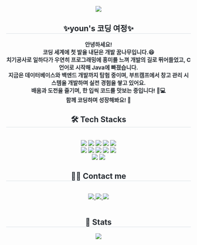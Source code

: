 <div align="center">
    <img src="https://capsule-render.vercel.app/api?type=wave&color=fff0fc&height=180&text=Hey,%20Code!%20Let%20Me%20Take%20a%20Bite&animation=blinking&fontColor=555555&fontSize=40" />
</div>

<div align="center"> 
    <h2 style="border-bottom: 1px solid #d8dee4; color: #1f2429;"> ✨youn's 코딩 여정✨ </h2>  
    <div style="font-weight: 700; font-size: 15px; text-align: center; color: #282d33;"> 
        안녕하세요!<br>
        코딩 세계에 첫 발을 내딛은 개발 꿈나무입니다.😆<br>
        치기공사로 일하다가 우연히 프로그래밍에 흥미를 느껴 개발의 길로 뛰어들었고, C언어로 시작해 Java에 빠졌습니다.<br>
        지금은 데이터베이스와 백엔드 개발까지 탐험 중이며, 부트캠프에서 창고 관리 시스템을 개발하며 실전 경험을 쌓고 있어요.<br>
        배움과 도전을 즐기며, 한 입씩 코드를 맛보는 중입니다! 🍩💻<br>
        함께 코딩하며 성장해봐요! 🚀
    </div> 
</div>
<div align="center">
    <h2 style="border-bottom: 1px solid #d8dee4; color: #282d33;"> 🛠️ Tech Stacks </h2> <br> 
    <div style="margin: 0 auto; text-align: center;" align="center"> 
        <img src="https://img.shields.io/badge/Java-007396?style=for-the-badge&logo=Java&logoColor=white">
        <img src="https://img.shields.io/badge/Linux-FCC624?style=for-the-badge&logo=Linux&logoColor=white">
        <img src="https://img.shields.io/badge/Node.js-339933?style=for-the-badge&logo=Node.js&logoColor=white">
        <img src="https://img.shields.io/badge/Docker-2496ED?style=for-the-badge&logo=Docker&logoColor=white">
        <img src="https://img.shields.io/badge/Spring-6DB33F?style=for-the-badge&logo=Spring&logoColor=white">
        <br><img src="https://img.shields.io/badge/Spring Boot-6DB33F?style=for-the-badge&logo=Spring Boot&logoColor=white">
        <img src="https://img.shields.io/badge/Git-F05032?style=for-the-badge&logo=Git&logoColor=white">
        <img src="https://img.shields.io/badge/GitHub Pages-222222?style=for-the-badge&logo=GitHub Pages&logoColor=white">
        <img src="https://img.shields.io/badge/Github-181717?style=for-the-badge&logo=Github&logoColor=white">
        <img src="https://img.shields.io/badge/Notion-000000?style=for-the-badge&logo=Notion&logoColor=white">
        <br><img src="https://img.shields.io/badge/Discord-5865F2?style=for-the-badge&logo=Discord&logoColor=white">
        <img src="https://img.shields.io/badge/Slack-4A154B?style=for-the-badge&logo=Slack&logoColor=white">
    </div>
</div>
<div align="center">
    <h2 style="border-bottom: 1px solid #d8dee4; color: #282d33;"> 🧑‍💻 Contact me </h2> <br> 
    <div align="center"> 
        <a href="https://velog.io/@dbsdk4211/posts"> 
            <img src="https://img.shields.io/badge/Velog-20C997?style=for-the-badge&logo=Velog&logoColor=white&link=https://velog.io/@dbsdk4211/posts"> 
        </a>
        <a href="#"> 
            <img src="https://img.shields.io/badge/Naver-03C75A?style=for-the-badge&logo=Naver&logoColor=white&link="#"> 
        </a>
        <a href="#"> 
            <img src="https://img.shields.io/badge/Notion-000000?style=for-the-badge&logo=Notion&logoColor=white&link="#"> 
        </a>
    </div>  
    <br> 
</div>
<div align="center"> 
    <h2 style="border-bottom: 1px solid #d8dee4; color: #282d33;"> 🏅 Stats </h2> 
    <div align="center"> 
        <img src="https://github-readme-stats.vercel.app/api?username=kya9505&bg_color=180,00000000,00000000&title_color=000000&text_color=000000"/>
    </div> 
</div>
